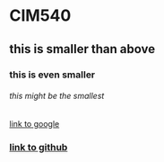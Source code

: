 # CIM540

## this is smaller than above

### this is even smaller

###### this might be the smallest

[link to google](http://google.com)

### [link to github](github.com)
